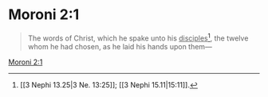 # Moroni 2:1

> The words of Christ, which he spake unto his <u>disciples</u>[^a], the twelve whom he had chosen, as he laid his hands upon them—

[Moroni 2:1](https://www.churchofjesuschrist.org/study/scriptures/bofm/moro/2?lang=eng&id=p1#p1)


[^a]: [[3 Nephi 13.25|3 Ne. 13:25]]; [[3 Nephi 15.11|15:11]].  
